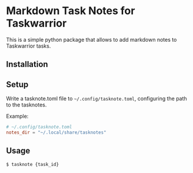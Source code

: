 # Markdown Task Notes for Taskwarrior

This is a simple python package that allows to add markdown notes to Taskwarrior tasks.

## Installation

## Setup

Write a tasknote.toml file to `~/.config/tasknote.toml`, configuring the path to the tasknotes.

Example:

```toml
# ~/.config/tasknote.toml
notes_dir = "~/.local/share/tasknotes"
```

## Usage

```bash
$ tasknote {task_id}

```

